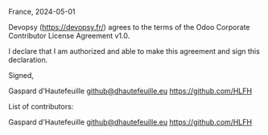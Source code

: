 France, 2024-05-01

Devopsy (https://devopsy.fr/) agrees to the terms of the Odoo Corporate Contributor License
Agreement v1.0.

I declare that I am authorized and able to make this agreement and sign this
declaration.

Signed,

Gaspard d'Hautefeuille github@dhautefeuille.eu https://github.com/HLFH

List of contributors:

Gaspard d'Hautefeuille github@dhautefeuille.eu https://github.com/HLFH
